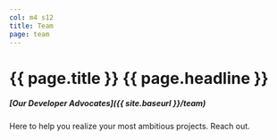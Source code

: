 ```yaml
---
col: m4 s12
title: Team
page: team
---
```


# <span>{{ page.title }}</span> {{ page.headline }}


##### [Our Developer Advocates]({{ site.baseurl }}/team)

Here to help you realize your most ambitious projects. Reach out.
